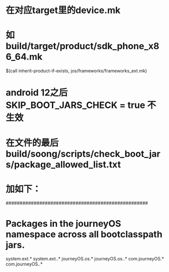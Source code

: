 # 在对应target里的device.mk
# 如 build/target/product/sdk_phone_x86_64.mk
$(call inherit-product-if-exists, jos/frameworks/frameworks_ext.mk)

# android 12之后 SKIP_BOOT_JARS_CHECK = true 不生效
# 在文件的最后 build/soong/scripts/check_boot_jars/package_allowed_list.txt
# 加如下：
###################################################
# Packages in the journeyOS namespace across all bootclasspath jars.
system\.ext.*
system\.ext\..*
journeyOS\.os.*
journeyOS\.os\..*
com\.journeyOS.*
com\.journeyOS\..*